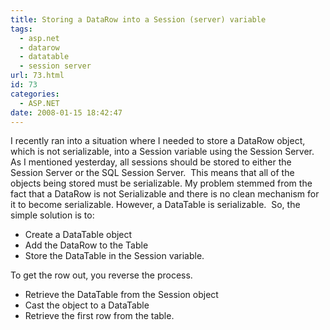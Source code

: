 ```yaml
---
title: Storing a DataRow into a Session (server) variable
tags:
  - asp.net
  - datarow
  - datatable
  - session server
url: 73.html
id: 73
categories:
  - ASP.NET
date: 2008-01-15 18:42:47
---
```


I recently ran into a situation where I needed to store a DataRow object, which is not serializable, into a Session variable using the Session Server.  As I mentioned yesterday, all sessions should be stored to either the Session Server or the SQL Session Server.  This means that all of the objects being stored must be serializable. My problem stemmed from the fact that a DataRow is not Serializable and there is no clean mechanism for it to become serializable. However, a DataTable is serializable.  So, the simple solution is to:

*   Create a DataTable object
*   Add the DataRow to the Table
*   Store the DataTable in the Session variable.

To get the row out, you reverse the process.

*   Retrieve the DataTable from the Session object
*   Cast the object to a DataTable
*   Retrieve the first row from the table.